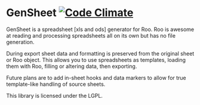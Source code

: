 GenSheet [![Code Climate](https://codeclimate.com/github/Genshin/GenSheet.png)](https://codeclimate.com/github/Genshin/GenSheet)
========

GenSheet is a spreadsheet [xls and ods] generator for Roo.
Roo is awesome at reading and processing spreadsheets all on its own but has no file generation.

During export sheet data and formatting is preserved from the original sheet or Roo object.
This allows you to use spreadsheets as templates, loading them with Roo, filling or altering data, then exporting.

Future plans are to add in-sheet hooks and data markers to allow for true template-like handling of source sheets.

This library is licensed under the LGPL.
